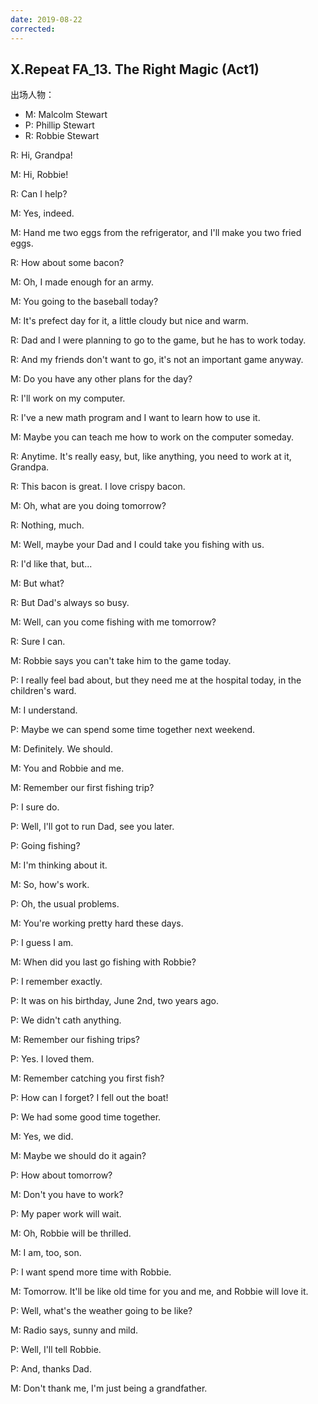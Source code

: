 ```yaml
---
date: 2019-08-22
corrected:
---
```


## X.Repeat FA_13. The Right Magic (Act1)

出场人物：

- M: Malcolm Stewart
- P: Phillip Stewart
- R: Robbie Stewart

R: Hi, Grandpa!

M: Hi, Robbie!

R: Can I help?

M: Yes, indeed.

M: Hand me two eggs from the refrigerator, and I'll make you two fried eggs.

R: How about some bacon?

M: Oh, I made enough for an army.

M: You going to the baseball today?

M: It's prefect day for it, a little cloudy but nice and warm.

R: Dad and I were planning to go to the game, but he has to work today.

R: And my friends don't want to go, it's not an important game anyway.

M: Do you have any other plans for the day?

R: I'll work on my computer.

R: I've a new math program and I want to learn how to use it.

M: Maybe you can teach me how to work on the computer someday.

R: Anytime. It's really easy, but, like anything, you need to work at it, Grandpa.

R: This bacon is great. I love crispy bacon.

M: Oh, what are you doing tomorrow?

R: Nothing, much.

M: Well, maybe your Dad and I could take you fishing with us.

R: I'd like that, but...

M: But what?

R: But Dad's always so busy.

M: Well, can you come fishing with me tomorrow?

R: Sure I can.

M: Robbie says you can't take him to the game today.

P: I really feel bad about, but they need me at the hospital today, in the children's ward.

M: I understand.

P: Maybe we can spend some time together next weekend.

M: Definitely. We should.

M: You and Robbie and me.

M: Remember our first fishing trip?

P: I sure do.

P: Well, I'll got to run Dad, see you later.

P: Going fishing?

M: I'm thinking about it.

M: So, how's work.

P: Oh, the usual problems.

M: You're working pretty hard these days.

P: I guess I am.

M: When did you last go fishing with Robbie?

P: I remember exactly.

P: It was on his birthday, June 2nd, two years ago.

P: We didn't cath anything.

M: Remember our fishing trips?

P: Yes. I loved them.

M: Remember catching you first fish?

P: How can I forget? I fell out the boat!

P: We had some good time together.

M: Yes, we did.

M: Maybe we should do it again?

P: How about tomorrow?

M: Don't you have to work?

P: My paper work will wait.

M: Oh, Robbie will be thrilled.

M: I am, too, son.

P: I want spend more time with Robbie.

M: Tomorrow. It'll be like old time for you and me, and Robbie will love it.

P: Well, what's the weather going to be like?

M: Radio says, sunny and mild.

P: Well, I'll tell Robbie.

P: And, thanks Dad.

M: Don't thank me, I'm just being a grandfather.
